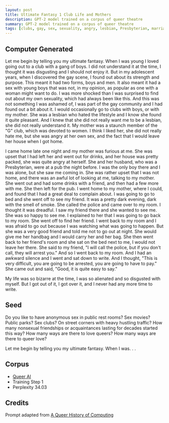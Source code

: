 ```yaml
---
layout: post
title: Ultimate Fantasy 1 Club Life and Mothers
description: GPT-2 model trained on a corpus of queer theatre
summary: GPT-2 model trained on a corpus of queer theatre
tags: [clubs, gay, sex, sexuality, angry, lesbian, Presbyterian, marriage, children, community, GPT-2, RunwayML, queer]
---
```


## Computer Generated

Let me begin by telling you my ultimate fantasy. When I was young I loved going out to a club with a gang of boys. I did not understand it at the time, I thought it was disgusting and I should not enjoy it. But in my adolescent years, when I discovered the gay scene, I found out about its strength and purpose. This meant it had two forms, boys and men. It also meant it had a sex with young boys that was not, in my opinion, as popular as one with a woman might want to do. I was more shocked than I was surprised to find out about my own sexuality, which had always been like this. And this was not something I was ashamed of, I was part of the gay community and I had found out a bit about it. I would occasionally go to clubs with boys, or with my mother. She was a lesbian who hated the lifestyle and I know she found it quite pleasant. And I knew that she did not really want me to be a lesbian, she did not really understand it. My mother was a staunch member of the "G" club, which was devoted to women. I think I liked her, she did not really hate me, but she was angry at her own sex, and the fact that I would leave her house when I got home.

I came home late one night and my mother was furious at me. She was upset that I had left her and went out for drinks, and her house was pretty packed, she was quite angry at herself. She and her husband, who was a Presbyterian, were at a pub the night before. I was the only boy there and I was alone, but she saw me coming in. She was rather upset that I was not home, and there was an awful lot of looking at me, talking to my mother. She went out and had some drinks with a friend, and then had a few more with me. She then left for the pub. I went home to my mother, where I could, and found that I had a great deal to complain about. I was going to go to bed and she went off to see my friend. It was a pretty dark evening, dark with the smell of smoke. She called the police and came over to my room. I thought it was dreadful. I saw my friend there and she wanted to see me. She was so happy to see me. I explained to her that I was going to go back to my room. She went off to find her friend. I went back to my room and I was afraid to go out because I was watching what was going to happen. But she was a very good friend and told me not to go out at night. She would give me her handbag and I would carry her and her bag. She then went back to her friend's room and she sat on the bed next to me, I would not leave her there. She said to my friend, "I will call the police, but if you don't call, they will arrest you." And so I went back to my room. And I had an awkward silence and I went and sat down to write. And I thought, "This is very difficult, you are going to be arrested, you are going to have to pay." She came out and said, "Good, it is quite easy to say."

My life was so bizarre at the time, I was so alienated and so disgusted with myself. But I got out of it, I got over it, and I never had any more time to write.


## Seed

Do you like to have anonymous sex in public rest rooms? Sex movies? Public parks? Sex clubs? On street corners with heavy hustling traffic? How many nonsexual friendships or acquaintances lasting for decades started this way? How many ways are there to love queers? How many ways are there to queer love?

Let me begin by telling you my ultimate fantasy. When I was. . .

## Corpus

- [Queer AI](/queerai)
- Training Step 1
- Perplexity 34.03

## Credits

Prompt adapted from [A Queer History of Computing](https://rhizome.org/editorial/2013/feb/19/queer-computing-1/)
